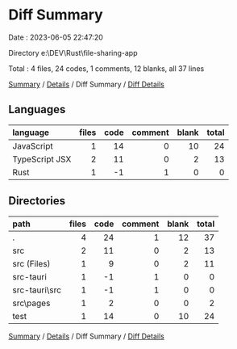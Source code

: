 # Diff Summary

Date : 2023-06-05 22:47:20

Directory e:\\DEV\\Rust\\file-sharing-app

Total : 4 files,  24 codes, 1 comments, 12 blanks, all 37 lines

[Summary](results.md) / [Details](details.md) / Diff Summary / [Diff Details](diff-details.md)

## Languages
| language | files | code | comment | blank | total |
| :--- | ---: | ---: | ---: | ---: | ---: |
| JavaScript | 1 | 14 | 0 | 10 | 24 |
| TypeScript JSX | 2 | 11 | 0 | 2 | 13 |
| Rust | 1 | -1 | 1 | 0 | 0 |

## Directories
| path | files | code | comment | blank | total |
| :--- | ---: | ---: | ---: | ---: | ---: |
| . | 4 | 24 | 1 | 12 | 37 |
| src | 2 | 11 | 0 | 2 | 13 |
| src (Files) | 1 | 9 | 0 | 2 | 11 |
| src-tauri | 1 | -1 | 1 | 0 | 0 |
| src-tauri\\src | 1 | -1 | 1 | 0 | 0 |
| src\\pages | 1 | 2 | 0 | 0 | 2 |
| test | 1 | 14 | 0 | 10 | 24 |

[Summary](results.md) / [Details](details.md) / Diff Summary / [Diff Details](diff-details.md)